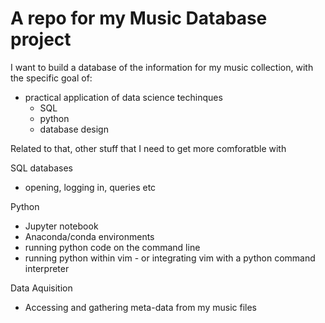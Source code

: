 A repo for my Music Database project
====================================

I want to build a database of the information for my music collection, with the specific goal of:

- practical application of data science techinques
  - SQL
  - python
  - database design

Related to that, other stuff that I need to get more comforatble with

SQL databases
  - opening, logging in, queries etc

Python
  - Jupyter notebook
  - Anaconda/conda environments
  - running python code on the command line
  - running python within vim - or integrating vim with a python command interpreter

Data Aquisition
  - Accessing and gathering meta-data from my music files



